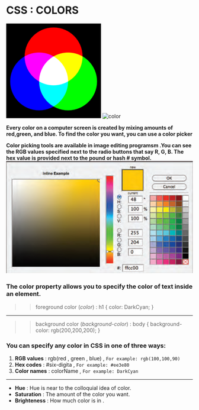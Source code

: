 # CSS : COLORS 
![rgb](pics/rgb_palette.png) ![color](https://raw.githubusercontent.com/nobuyukinyuu/Godot-HSV-ColorPicker/master/addons/HuePicker/icon_large.png)

**Every color on a computer screen is created by mixing amounts of red,green, and blue. To find the color you want, you can use a color picker**

**Color picking tools are available in image editing programsm .You can see the RGB values specified next to the radio buttons that say R, G, B. The hex value is provided next to the pound or hash # symbol.**
![picker](pics/picking.png)

### The color property allows you to specify the color of text inside an element. 
>> foreground color (*color*) : h1 { color: DarkCyan; }
------------------------------------------------------------------------
>> background color (*background-color*) : body { background-color: rgb(200,200,200); }


### You can specify any color in CSS in one of three ways:
1. **RGB values** : rgb(red , green , blue) , `For example: rgb(100,100,90)`
2. **Hex codes** : #six-digita , `For example: #ee3e80`
3. **Color names** : colorName , `For example: DarkCyan`

-------------------------------------------------------------------------

- **Hue** : Hue is near to the colloquial idea of color.
- **Saturation** : The amount of the color you want.
- **Brighteness** : How much color is in . 